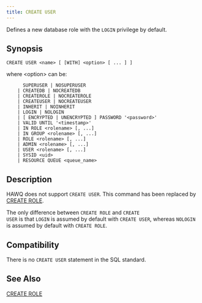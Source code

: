```yaml
---
title: CREATE USER
---
```


<!--
Licensed to the Apache Software Foundation (ASF) under one
or more contributor license agreements.  See the NOTICE file
distributed with this work for additional information
regarding copyright ownership.  The ASF licenses this file
to you under the Apache License, Version 2.0 (the
"License"); you may not use this file except in compliance
with the License.  You may obtain a copy of the License at

  http://www.apache.org/licenses/LICENSE-2.0

Unless required by applicable law or agreed to in writing,
software distributed under the License is distributed on an
"AS IS" BASIS, WITHOUT WARRANTIES OR CONDITIONS OF ANY
KIND, either express or implied.  See the License for the
specific language governing permissions and limitations
under the License.
-->

Defines a new database role with the `LOGIN` privilege by default.

## Synopsis<a id="topic1__section2"></a>

``` pre
CREATE USER <name> [ [WITH] <option> [ ... ] ]
```

where \<option\> can be:

``` pre
      SUPERUSER | NOSUPERUSER
    | CREATEDB | NOCREATEDB
    | CREATEROLE | NOCREATEROLE
    | CREATEUSER | NOCREATEUSER
    | INHERIT | NOINHERIT
    | LOGIN | NOLOGIN
    | [ ENCRYPTED | UNENCRYPTED ] PASSWORD '<password>'
    | VALID UNTIL '<timestamp>'
    | IN ROLE <rolename> [, ...]
    | IN GROUP <rolename> [, ...]
    | ROLE <rolename> [, ...]
    | ADMIN <rolename> [, ...]
    | USER <rolename> [, ...]
    | SYSID <uid>
    | RESOURCE QUEUE <queue_name>

```

## Description<a id="topic1__section3"></a>

HAWQ does not support `CREATE USER`. This command has been replaced by [CREATE ROLE](CREATE-ROLE/index.html).

The only difference between `CREATE ROLE` and `CREATE                     USER` is that `LOGIN` is assumed by default with `CREATE USER`, whereas `NOLOGIN` is assumed by default with `CREATE ROLE`.

## Compatibility<a id="topic1__section4"></a>

There is no `CREATE USER` statement in the SQL standard.

## See Also<a id="topic1__section5"></a>

[CREATE ROLE](CREATE-ROLE/index.html)
